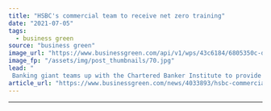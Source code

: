 ```yaml
---
title: "HSBC's commercial team to receive net zero training"
date: "2021-07-05"
tags: 
  - business green
source: "business green"
image_url: "https://www.businessgreen.com/api/v1/wps/43c6184/6805350c-d6ca-4e76-81ca-95eca6373816/3/hsbc1a-185x114.jpg"
image_fp: "/assets/img/post_thumbnails/70.jpg"
lead: "
 Banking giant teams up with the Chartered Banker Institute to provide employees with training on sustainability best pratices ..."
article_url: "https://www.businessgreen.com/news/4033893/hsbc-commercial-team-receive-net-zero-training"
---
```


---
